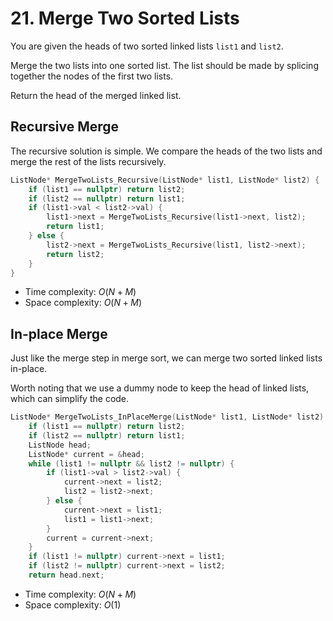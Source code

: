 # 21. Merge Two Sorted Lists

You are given the heads of two sorted linked lists `list1` and `list2`.

Merge the two lists into one sorted list. The list should be made by splicing together the nodes of the first two lists.

Return the head of the merged linked list.

## Recursive Merge

The recursive solution is simple. We compare the heads of the two lists and merge the rest of the lists recursively.

```c++
ListNode* MergeTwoLists_Recursive(ListNode* list1, ListNode* list2) {
    if (list1 == nullptr) return list2;
    if (list2 == nullptr) return list1;
    if (list1->val < list2->val) {
        list1->next = MergeTwoLists_Recursive(list1->next, list2);
        return list1;
    } else {
        list2->next = MergeTwoLists_Recursive(list1, list2->next);
        return list2;
    }
}
```

- Time complexity: $O(N+M)$
- Space complexity: $O(N+M)$

## In-place Merge

Just like the merge step in merge sort, we can merge two sorted linked lists in-place.

Worth noting that we use a dummy node to keep the head of linked lists, which can simplify the code.

```c++
ListNode* MergeTwoLists_InPlaceMerge(ListNode* list1, ListNode* list2) {
    if (list1 == nullptr) return list2;
    if (list2 == nullptr) return list1;
    ListNode head;
    ListNode* current = &head;
    while (list1 != nullptr && list2 != nullptr) {
        if (list1->val > list2->val) {
            current->next = list2;
            list2 = list2->next;
        } else {
            current->next = list1;
            list1 = list1->next;
        }
        current = current->next;
    }
    if (list1 != nullptr) current->next = list1;
    if (list2 != nullptr) current->next = list2;
    return head.next;
```

- Time complexity: $O(N+M)$
- Space complexity: $O(1)$